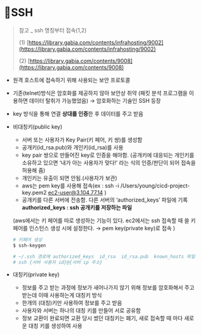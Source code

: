 # SSH

> 참고 \_ ssh 명칭부터 접속(1,2)
>
> (1) [https://library.gabia.com/contents/infrahosting/9002](https://library.gabia.com/contents/infrahosting/9002)
>
> (2) [https://library.gabia.com/contents/9008](https://library.gabia.com/contents/9008)

* 원격 호스트에 접속하기 위해 사용되는 보안 프로토콜
* 기존(telnet)방식은 암호화를 제공하지 않아 보안상 취약 (패킷 분석 프로그램을 이용하면 데이터 탈취가 가능했었음) → 암호화하는 기술인 SSH 등장
* key 방식을 통해 연결 **상대를 인증**한 후 데이터를 주고 받음



*   비대칭키(public key)

    * 서버 또는 사용자가 Key Pair(키 페어, 키 쌍)를 생성함
    * 공개키(id\_rsa.pub)와 개인키(id\_rsa)를 사용
    * key pair 쌍으로 만들어진 key로 인증을 해야함. (공개키에 대응되는 개인키를 소유하고 있으면 ‘내가 아는 사용자가 맞다!’ 라는 식의 인증/판단이 되어 접속을 허용해 줌)
    * 개인키는 유출이 되면 안됨.(사용자가 보관)
    * aws는 pem key를 사용해 접속(ex : ssh -i /Users/young/cicd-project-key.pem2 [ec2-user@3.104.77.14](mailto:ec2-user@3.104.77.14) )
    * 공개키를 다른 서버에 전송함. 다른 서버의 ‘authorized\_keys’ 파일에 기록 **authorized\_keys : ssh 공개키를 저장하는 파일**

    (aws에서는 키 페어를 따로 생성하는 기능이 있다. ec2에서는 ssh 접속할 때 쓸 키페어를 인스턴스 생성 시에 설정한다. → pem key(private key)로 접속 )

    ```bash
    # 키페어 생성
    $ ssh-keygen

    # ~/.ssh 경로에 authorized_keys  id_rsa  id_rsa.pub  known_hosts 파일 생성
    # ssh {서버 사용자 id}@{서버 ip 주소}
    ```



* 대칭키(private key)
  * 정보를 주고 받는 과정에 정보가 새어나가지 않기 위해 정보를 암호화해서 주고받는데 이때 사용하는게 대칭키 방식
  * 한개의 (대칭)키만 사용하여 정보를 주고 받음
  * 사용자와 서버는 하나의 대칭 키를 만들어 서로 공유함
  * 정보 교환이 완료되면 교환 당시 썼던 대칭키는 폐기, 새로 접속할 때 마다 새로운 대칭 키를 생성하여 사용
